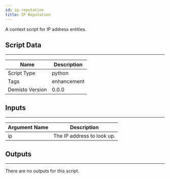 ```yaml
---
id: ip-reputation
title: IP Reputation
---
```


A context script for IP address entities.

## Script Data
---

| **Name** | **Description** |
| --- | --- |
| Script Type | python |
| Tags | enhancement |
| Demisto Version | 0.0.0 |

## Inputs
---

| **Argument Name** | **Description** |
| --- | --- |
| ip | The IP address to look up. |

## Outputs
---
There are no outputs for this script.

